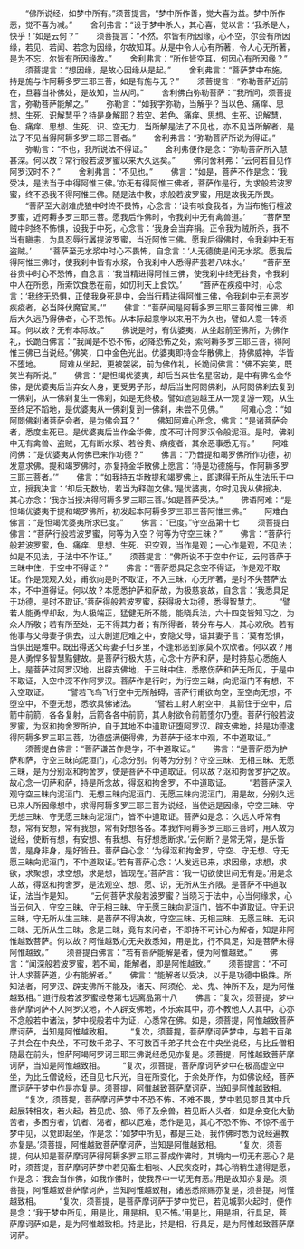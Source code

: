 <!-- { "loadSidebar": true } -->
　　“佛所说经，如梦中所有。”须菩提言，“梦中所作善，觉大喜为益。梦中所作恶，觉不喜为减。”
　　舍利弗言：“设于梦中杀人，其心喜，觉以言：‘我杀是人，快乎！’如是云何？”
　　须菩提言：“不然。尔皆有所因缘，心不空，尔会有所因缘，若见、若闻、若念为因缘，尔故知耳。从是中令人心有所著，令人心无所著，是为不忘，尔皆有所因缘故。”
　　舍利弗言：“所作皆空耳，何因心有所因缘？”
　　须菩提言：“想因缘，是故心因缘从是起。”
　　舍利弗言：“菩萨梦中布施，持是施与作阿耨多罗三耶三菩，如是有施与无？”
　　须菩提言：“弥勒菩萨近前在，旦暮当补佛处，是故知，当从问。”
　　舍利佛白弥勒菩萨：“我所问，须菩提言，弥勒菩萨能解之。”
　　弥勒言：“如我字弥勒，当解乎？当以色、痛痒、思想、生死、识解慧乎？持是身解耶？若空、若色、痛痒、思想、生死、识解慧，色、痛痒、思想、生死、识、空无力，当所解是法了不见也，亦不见当所解者，是法了不见当得阿耨多罗三耶三菩者。”
　　舍利弗言：“弥勒菩萨所说为得证。”
　　弥勒言：“不也，我所说法不得证。”
　　舍利弗便作是念：“弥勒菩萨所入慧甚深。何以故？常行般若波罗蜜以来大久远矣。”
　　佛问舍利弗：“云何若自见作阿罗汉时不？”
　　舍利弗言：“不见也。”
　　佛言：“如是，菩萨不作是念：‘我受决，是法当于中得阿惟三佛。’亦无有得阿惟三佛者，菩萨作是行，为求般若波罗蜜，终不恐我不得阿惟三佛。随是法中教，求般若波罗蜜，用是故我无所畏。
　　“菩萨至大剧难虎狼中时终不畏怖，心念言：‘设有啖食我者，为当布施行檀波罗蜜，近阿耨多罗三耶三菩。愿我后作佛时，令我刹中无有禽兽道。’
　　“菩萨至贼中时终不怖惧，设我于中死，心念言：‘我身会当弃捐。正令我为贼所杀，我不当有瞋恚，为具忍辱行羼提波罗蜜，当近阿惟三佛。愿我后得佛时，令我刹中无有盗贼。’
　　“菩萨至无水浆中时心不畏怖，自念言：‘人无德使是间无水浆。愿我后得阿惟三佛时，使我刹中皆有水浆，令我刹中人悉得萨芸若八味水。’
　　“菩萨至谷贵中时心不恐怖，自念言：‘我当精进得阿惟三佛，使我刹中终无谷贵，令我刹中人在所愿，所索饮食悉在前，如忉利天上食饮。’
　　“菩萨在疾疫中时，心念言：‘我终无恐惧，正使我身死是中，会当行精进得阿惟三佛，令我刹中无有恶岁疾疫者，必当降伏魔官属。’”
　　佛言：“菩萨闻是阿耨多罗三耶三菩阿惟三佛，却后大久远乃得佛者，心不恐怖。从本际起意学以来用不为久也，譬如人意一转顷耳。何以故？无有本际故。”
　　佛说是时，有优婆夷，从坐起前至佛所，为佛作礼，长跪白佛言：“我闻是不恐不怖，必降恐怖之处，索阿耨多罗三耶三菩，得阿惟三佛已当说经。”佛笑，口中金色光出。优婆夷即持金华散佛上，持佛威神，华皆不堕地。
　　阿难从坐起，更被袈裟，前为佛作礼，长跪问佛言：“佛不妄笑，既笑当有所说。”
　　佛言：“是怛竭优婆夷，却后当来世名星宿劫，是中有佛名金华佛，是优婆夷后当弃女人身，更受男子形，却后当生阿閦佛刹，从阿閦佛刹去复到一佛刹，从一佛刹复生一佛刹，如是无终极。譬如遮迦越王从一观复游一观，从生至终足不蹈地，是优婆夷从一佛刹复到一佛刹，未尝不见佛。”
　　阿难心念：“如阿閦佛刹诸菩萨会者，是为佛会耳？”
　　佛知阿难心所念，佛言：“是诸菩萨会者，悉度生死已。是优婆夷后当作金华佛，度不可计阿罗汉令般泥洹。是时，佛刹中无有禽兽、盗贼，无有断水浆、若谷贵、病疫者，其余恶事悉无有。”
　　阿难问佛：“是优婆夷从何佛已来作功德？”
　　佛言：“乃昔提和竭罗佛所作功德，初发意求佛。提和竭罗佛时，亦复持金华散佛上愿言：‘持是功德施与，作阿耨多罗三耶三菩者。’”
　　佛言：“如我持五华散提和竭罗佛上，即逮得无所从生法乐于中立，授我决言：‘却后无数劫，若当为释迦文佛。’是优婆夷，尔时见我从佛授决，其心亦念：‘我亦当授决得阿耨多罗三耶三菩。’如是菩萨受决。”
　　佛语阿难：“是怛竭优婆夷于提和竭罗佛所，初发起本阿耨多罗三耶三菩阿惟三佛。”
　　阿难白佛言：“是怛竭优婆夷所求已度。”
　　佛言：“已度。”守空品第十七
　　须菩提白佛言：“菩萨行般若波罗蜜，何等为入空？何等为守空三昧？”
　　佛言：“菩萨行般若波罗蜜，色、痛痒、思想、生死、识空观，当作是观；一心作是观，不见法；如是不见法，于法中不作证。”
　　须菩提言：“佛所说不于空中作证，云何菩萨于三昧中住，于空中不得证？”
　　佛言：“菩萨悉具足念空不得证，作是观不取证。作是观观入处，甫欲向是时不取证，不入三昧，心无所著，是时不失菩萨法本，不中道得证。何以故？本愿悉护萨和萨故，为极慈哀故，自念言：‘我悉具足于功德，是时不取证。’菩萨得般若波罗蜜，获得极大功德，悉得智慧力。
　　“譬若人能勇悍却敌，为人极端正，猛健无所不能，能晓兵法，六十四变皆知习之，为众人所敬；若有所至处，无不得其力者；有所得者，转分布与人，其心欢欣。若有他事与父母妻子俱去，过大剧道厄难之中，安隐父母，语其妻子言：‘莫有恐惧，当俱出是难中。’既出得送父母妻子归乡里，不逢邪恶到家莫不欢欣者。何以故？用是人勇悍多智慧黠健故。是菩萨行极大慈，心念十方萨和萨，是时持慈心悉施人上。是菩萨过阿罗汉地，出辟支佛地，于三昧中住，悉愍伤萨和萨无所见，于是中不取证，入空中深不作阿罗汉。菩萨作是行时，为行空三昧，向泥洹门不有想，不入空取证。
　　“譬若飞鸟飞行空中无所触碍，菩萨行甫欲向空，至空向无想，不堕空中，不堕无想，悉欲具佛诸法。
　　“譬若工射人射空中，其箭住于空中，后箭中前箭，各各复射，后箭各各中前箭，其人射欲令前箭堕尔乃堕。菩萨行般若波罗蜜，为沤和拘舍罗所护，自于其地不中道取证堕阿罗汉、辟支佛地，持是功德逮得阿耨多罗三耶三菩，功德盛满便得佛，为菩萨于经本中观，不中道取证。”
　　须菩提白佛言：“菩萨谦苦作是学，不中道取证。”
　　佛言：“是菩萨悉为护萨和萨，守空三昧向泥洹门，心念分别。何等为分别？守空三昧、无相三昧、无愿三昧，是为分别沤和拘舍罗，使是菩萨不中道取证。何以故？沤和拘舍罗护之故。故心念一切萨和萨，持是所念故，得沤和拘舍罗，不中道取证。
　　“若菩萨深入观守空三昧向泥洹门、无想三昧向泥洹门、无愿三昧向泥洹门，用是故，分别久远已来人所因缘想中，求得阿耨多罗三耶三菩为说经，当使远是因缘，守空三昧、守无想三昧、守无愿三昧向泥洹门，皆不中道取证。菩萨如是念：‘久远人呼常有想，常有安想，常有我想，常有好想各各。本我作阿耨多罗三耶三菩时，用人故为说经，使断有想，有安想、有我想、有好想悉断求。’云何断？是常无常，是乐皆苦，是身非身，是好皆丑。菩萨自心念：‘为得沤和拘舍罗，守空、守无想、守无愿三昧向泥洹门，不中道取证。’若有菩萨心念：‘人发远已来，求因缘，求想，求欲，求聚想，求空想，求是想，皆现在。’菩萨言：‘我一切欲使世间无有是。’用是念人故，得沤和拘舍罗，是法观空、想、愿、识，无所从生齐限。是菩萨不中道取证，法当作是知。
　　“云何菩萨求般若波罗蜜？当晓习于法中，心当何缘求，心当云何入，守空三昧、守无相三昧、守无愿三昧向泥洹门，皆不中道取证。守无识三昧，守无所从生三昧，是菩萨不得决故，守空三昧、无相三昧、无愿三昧、无识三昧、无所从生三昧，念是三昧，竟有来问者，不即持不可计心为解者，知是非阿惟越致菩萨。何以故？阿惟越致心无央数悉知，用是比，行不具足，知是菩萨未得阿惟越致。”
　　须菩提白佛言：“若有菩萨能解是者，便为阿惟越致。”
　　佛言：“闻深般若波罗蜜，若不闻，能解者，即是阿惟越致。”
　　须菩提言：“不可计人求菩萨道，少有能解者。”
　　佛言：“能解者以受决，以于是功德中极姝。所知法者，阿罗汉、辟支佛所不能及，诸天、阿须伦、龙、鬼、神所不及，是为阿惟越致相。”
道行般若波罗蜜经卷第七远离品第十八
　　佛言：“复次，须菩提，梦中菩萨摩诃萨不入阿罗汉地，不入辟支佛地，不乐索其中，亦不教他人入其中，心亦不念般若中诸法，梦中视般若中为证，心悉常在佛。如是，须菩提，阿惟越致菩萨摩诃萨，当知是阿惟越致相。
　　“复次，须菩提，菩萨摩诃萨梦中，与若干百弟子共会在中央坐，不可数千弟子、不可数百千弟子共会在中央坐说经，与比丘僧相随最在前头，怛萨阿竭阿罗诃三耶三佛说经悉见亦复是。须菩提，阿惟越致菩萨摩诃萨，当知是阿惟越致相。
　　“复次，须菩提，菩萨摩诃萨梦中在极高虚空中坐，为比丘僧说经，还自见七尺光，自在所变化，于余处所作，为如佛说经，菩萨摩诃萨于梦中作是亦复是。须菩提，阿惟越致菩萨摩诃萨，当知是阿惟越致相。
　　“复次，须菩提，菩萨摩诃萨梦中不恐不怖、不难不畏，梦中若见郡县其中兵起展转相攻，若火起，若见虎、狼、师子及余兽，若见断人头者，如是余变化大勤苦者，多困穷者，饥者、渴者，都以厄难，悉作是见，其心不恐不怖、不惊不摇于梦中见，以觉即起坐，作是念：‘如梦中所见，都是三处，我作佛时悉为说经遍教亦复是。’须菩提，阿惟越致菩萨摩诃萨，当知是阿惟越致相。
　　“复次，须菩提，何从知是菩萨摩诃萨得阿耨多罗三耶三菩成作佛时，其境内一切无有恶心？是时，须菩提，菩萨摩诃萨梦中若见畜生相啖、人民疾疫时，其心稍稍生逮得是愿，作是念：‘我会当作佛，如我作佛时，使我界中一切无有恶。’用是故知亦复是。须菩提，阿惟越致菩萨摩诃萨，当知阿惟越致相，诸恶悉除赐亦复是，须菩提，阿惟越致相。
　　“复次，须菩提，是菩萨摩诃萨于梦中觉已，若见城郭火起时，便作是念：‘我于梦中所见，用是比，用是相，见不怖。’用是比，用是相，行具足，菩萨摩诃萨如是，是为阿惟越致相。持是比，持是相，行具足，是为阿惟越致菩萨摩诃萨。
